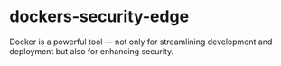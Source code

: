 # dockers-security-edge
Docker is a powerful tool — not only for streamlining development and deployment but also for enhancing security.
